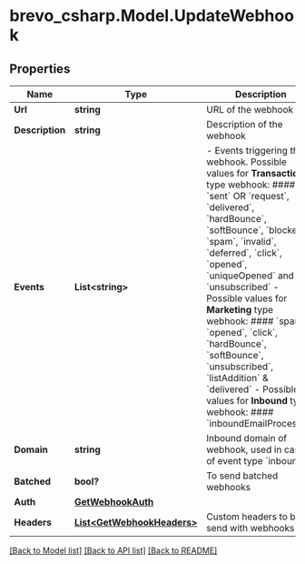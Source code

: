 # brevo_csharp.Model.UpdateWebhook
## Properties

Name | Type | Description | Notes
------------ | ------------- | ------------- | -------------
**Url** | **string** | URL of the webhook | [optional] 
**Description** | **string** | Description of the webhook | [optional] 
**Events** | **List&lt;string&gt;** | - Events triggering the webhook. Possible values for **Transactional** type webhook: #### &#x60;sent&#x60; OR &#x60;request&#x60;, &#x60;delivered&#x60;, &#x60;hardBounce&#x60;, &#x60;softBounce&#x60;, &#x60;blocked&#x60;, &#x60;spam&#x60;, &#x60;invalid&#x60;, &#x60;deferred&#x60;, &#x60;click&#x60;, &#x60;opened&#x60;, &#x60;uniqueOpened&#x60; and &#x60;unsubscribed&#x60; - Possible values for **Marketing** type webhook: #### &#x60;spam&#x60;, &#x60;opened&#x60;, &#x60;click&#x60;, &#x60;hardBounce&#x60;, &#x60;softBounce&#x60;, &#x60;unsubscribed&#x60;, &#x60;listAddition&#x60; &amp; &#x60;delivered&#x60; - Possible values for **Inbound** type webhook: #### &#x60;inboundEmailProcessed&#x60;  | [optional] 
**Domain** | **string** | Inbound domain of webhook, used in case of event type &#x60;inbound&#x60; | [optional] 
**Batched** | **bool?** | To send batched webhooks | [optional] 
**Auth** | [**GetWebhookAuth**](GetWebhookAuth.md) |  | [optional] 
**Headers** | [**List&lt;GetWebhookHeaders&gt;**](GetWebhookHeaders.md) | Custom headers to be send with webhooks | [optional] 

[[Back to Model list]](../README.md#documentation-for-models) [[Back to API list]](../README.md#documentation-for-api-endpoints) [[Back to README]](../README.md)

